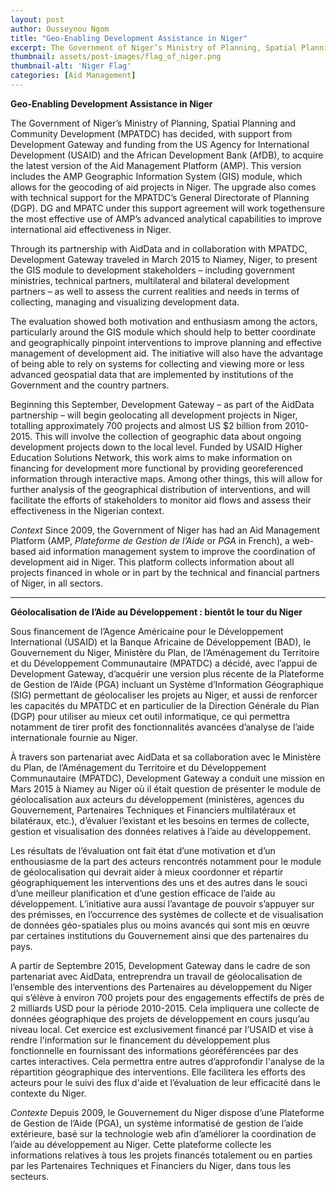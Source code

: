 ```yaml
---
layout: post
author: Ousseynou Ngom
title: "Geo-Enabling Development Assistance in Niger"
excerpt: The Government of Niger’s Ministry of Planning, Spatial Planning and Community Development (MPATDC) has decided, with support from Development Gateway and funding from the...
thumbnail: assets/post-images/flag_of_niger.png
thumbnail-alt: 'Niger Flag'
categories: [Aid Management]
---
```


**Geo-Enabling Development Assistance in Niger**
 
The Government of Niger’s Ministry of Planning, Spatial Planning and Community Development (MPATDC) has decided, with support from Development Gateway and funding from the US Agency for International Development (USAID) and the African Development Bank (AfDB), to acquire the latest version of the Aid Management Platform (AMP). This version includes the AMP Geographic Information System (GIS) module, which allows for the geocoding of aid projects in Niger. The upgrade also comes with technical support for the MPATDC’s General Directorate of Planning (DGP). DG and MPATC under this support agreement will work togethensure the most effective use of AMP’s advanced analytical capabilities to improve international aid effectiveness in Niger.

Through its partnership with AidData and in collaboration with MPATDC, Development Gateway traveled in March 2015 to Niamey, Niger, to present the GIS module to development stakeholders – including government ministries, technical partners, multilateral and bilateral development partners – as well to assess the current realities and needs in terms of collecting, managing and visualizing development data.

The evaluation showed both motivation and enthusiasm among the actors, particularly around the GIS module which should help to better coordinate and geographically pinpoint interventions to improve planning and effective management of development aid. The initiative will also have the advantage of being able to rely on systems for collecting and viewing more or less advanced geospatial data that are implemented by institutions of the Government and the country partners.

Beginning this September, Development Gateway – as part of the AidData partnership – will begin geolocating all development projects in Niger, totalling approximately 700 projects and almost US $2 billion from 2010-2015. This will involve the collection of geographic data about ongoing development projects down to the local level. Funded by USAID Higher Education Solutions Network, this work aims to make information on financing for development more functional by providing georeferenced information through interactive maps. Among other things, this will allow for further analysis of the geographical distribution of interventions, and will facilitate the efforts of stakeholders to monitor aid flows and assess their effectiveness in the Nigerian context.

*Context*
Since 2009, the Government of Niger has had an Aid Management Platform (AMP, *Plateforme de Gestion de l’Aide* or *PGA* in French), a web-based aid information management system to improve the coordination of development aid in Niger. This platform collects information about all projects financed in whole or in part by the technical and financial partners of Niger, in all sectors.

- - - - - -

**Géolocalisation de l’Aide au Développement : bientôt le tour du Niger**

Sous financement de l’Agence Américaine pour le Développement International (USAID) et la Banque Africaine de Développement (BAD), le Gouvernement du Niger, Ministère du Plan, de l’Aménagement du Territoire et du Développement Communautaire (MPATDC) a décidé, avec l’appui de Development Gateway, d’acquérir une version plus récente de la Plateforme de Gestion de l’Aide (PGA) incluant un Système d’Information Géographique (SIG) permettant de géolocaliser les projets au Niger, et aussi de renforcer les capacités du MPATDC et en particulier de la Direction Générale du Plan (DGP) pour utiliser au mieux cet outil informatique, ce qui permettra notamment de tirer profit des fonctionnalités avancées d’analyse de l’aide internationale fournie au Niger.

À travers son partenariat avec AidData et sa collaboration avec le Ministère du Plan, de l’Aménagement du Territoire et du Développement Communautaire (MPATDC), Development Gateway a conduit une mission en Mars 2015 à Niamey au Niger où il était question de présenter le module de géolocalisation aux acteurs du développement (ministères, agences du Gouvernement, Partenaires Techniques et Financiers multilatéraux et bilatéraux, etc.), d’évaluer l’existant et les besoins en termes de collecte, gestion et visualisation des données relatives à l’aide au développement.

Les résultats de l’évaluation ont fait état d’une motivation et d’un enthousiasme de la part des acteurs rencontrés notamment pour le module de géolocalisation qui devrait aider à mieux coordonner et répartir géographiquement les interventions des uns et des autres dans le souci d’une meilleur planification et d’une gestion efficace de l’aide au développement. L’initiative aura aussi l’avantage de pouvoir s’appuyer sur des prémisses, en l’occurrence des systèmes de collecte et de visualisation de données géo-spatiales plus ou moins avancés qui sont mis en œuvre par certaines institutions du Gouvernement ainsi que des partenaires du pays.

A partir de Septembre 2015, Development Gateway dans le cadre de son partenariat avec AidData, entreprendra un travail de géolocalisation de l’ensemble des interventions des Partenaires au développement du Niger qui s’élève à environ 700 projets pour des engagements effectifs de près de 2 milliards USD pour la période 2010-2015. Cela impliquera une collecte de données géographique des projets de développement en cours jusqu’au niveau local. Cet exercice est exclusivement financé par l’USAID et vise à rendre l'information sur le financement du développement plus fonctionnelle en fournissant des informations géoréférencées par des cartes interactives. Cela permettra entre autres d’approfondir l'analyse de la répartition géographique des interventions. Elle facilitera les efforts des acteurs pour le suivi des flux d'aide et l’évaluation de leur efficacité dans le contexte du Niger.
 
*Contexte*
Depuis 2009, le Gouvernement du Niger dispose d’une Plateforme de Gestion de l’Aide (PGA), un système informatisé de gestion de l’aide  extérieure, basé sur la technologie web afin d’améliorer la coordination de l’aide au développement au Niger. Cette plateforme collecte les informations relatives à tous les projets financés totalement ou en parties par les Partenaires Techniques et Financiers du Niger, dans tous les secteurs.
